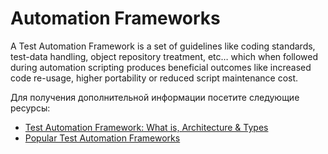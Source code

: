# Automation Frameworks

A Test Automation Framework is a set of guidelines like coding standards, test-data handling, object repository treatment, etc… which when followed during automation scripting produces beneficial outcomes like increased code re-usage, higher portability or reduced script maintenance cost.

Для получения дополнительной информации посетите следующие ресурсы:

- [Test Automation Framework: What is, Architecture & Types](https://www.guru99.com/test-automation-framework.html)
- [Popular Test Automation Frameworks](https://www.browserstack.com/guide/best-test-automation-frameworks)
